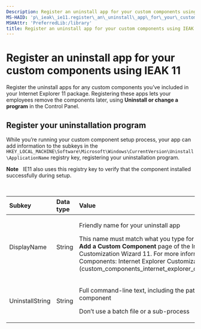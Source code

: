 ```yaml
---
Description: Register an uninstall app for your custom components using IEAK 11
MS-HAID: 'p\_ieak\_ie11.register\_an\_uninstall\_app\_for\_your\_custom\_components\_using\_ieak\_11'
MSHAttr: 'PreferredLib:/library'
title: Register an uninstall app for your custom components using IEAK 11
---
```


# Register an uninstall app for your custom components using IEAK 11


Register the uninstall apps for any custom components you’ve included in your Internet Explorer 11 package. Registering these apps lets your employees remove the components later, using **Uninstall or change a program** in the Control Panel.

## Register your uninstallation program


While you’re running your custom component setup process, your app can add information to the subkeys in the `HKEY_LOCAL_MACHINE\Software\Microsoft\Windows\CurrentVersion\Uninstall\ApplicationName` registry key, registering your uninstallation program.

**Note**  
IE11 also uses this registry key to verify that the component installed successfully during setup.

 

<table>
<colgroup>
<col width="33%" />
<col width="33%" />
<col width="33%" />
</colgroup>
<thead>
<tr class="header">
<th align="left">Subkey</th>
<th align="left">Data type</th>
<th align="left">Value</th>
</tr>
</thead>
<tbody>
<tr class="odd">
<td align="left"><p>DisplayName</p></td>
<td align="left"><p>String</p></td>
<td align="left"><p>Friendly name for your uninstall app</p>
<p>This name must match what you type for the <strong>Uninstall Key</strong> in the <strong>Add a Custom Component</strong> page of the Internet Explorer Customization Wizard 11. For more information, see [Custom Components: Internet Explorer Customization Wizard](custom_components_internet_explorer_customization_wizard.md).</p></td>
</tr>
<tr class="even">
<td align="left"><p>UninstallString</p></td>
<td align="left"><p>String</p></td>
<td align="left"><p>Full command-line text, including the path, to uninstall your component</p>
<p>Don’t use a batch file or a sub-process</p></td>
</tr>
</tbody>
</table>

 

 

 



